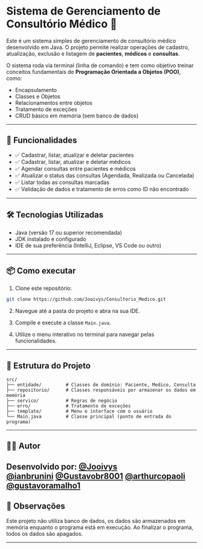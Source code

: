 
# Sistema de Gerenciamento de Consultório Médico 🏥

Este é um sistema simples de gerenciamento de consultório médico desenvolvido em Java. O projeto permite realizar operações de cadastro, atualização, exclusão e listagem de **pacientes**, **médicos** e **consultas**.

O sistema roda via terminal (linha de comando) e tem como objetivo treinar conceitos fundamentais de **Programação Orientada a Objetos (POO)**, como:  
- Encapsulamento  
- Classes e Objetos  
- Relacionamentos entre objetos  
- Tratamento de exceções  
- CRUD básico em memória (sem banco de dados)  

---

## 🚀 Funcionalidades

- ✅ Cadastrar, listar, atualizar e deletar pacientes  
- ✅ Cadastrar, listar, atualizar e deletar médicos  
- ✅ Agendar consultas entre pacientes e médicos  
- ✅ Atualizar o status das consultas (Agendada, Realizada ou Cancelada)  
- ✅ Listar todas as consultas marcadas  
- ✅ Validação de dados e tratamento de erros como ID não encontrado  

---

## 🛠️ Tecnologias Utilizadas

- Java (versão 17 ou superior recomendada)  
- JDK instalado e configurado  
- IDE de sua preferência (IntelliJ, Eclipse, VS Code ou outro)  

---

## 📦 Como executar

1. Clone este repositório:  
```bash
git clone https://github.com/Jooivys/Consultorio_Medico.git
```

2. Navegue até a pasta do projeto e abra na sua IDE.  

3. Compile e execute a classe `Main.java`.  

4. Utilize o menu interativo no terminal para navegar pelas funcionalidades.  

---

## 📁 Estrutura do Projeto

```
src/
├── entidade/         # Classes de domínio: Paciente, Medico, Consulta
├── repositorio/      # Classes responsáveis por armazenar os dados em memória
├── servico/          # Regras de negócio
├── erro/             # Tratamento de exceções
├── template/         # Menu e interface com o usuário
└── Main.java         # Classe principal (ponto de entrada do programa)
```

---

## 👨‍💻 Autor

Desenvolvido por: 
**[@Jooivys](https://github.com/Jooivys)**  
**[@ianbrunini](https://github.com/ianbrunini)**
**[@Gustavobr8001](https://github.com/Gustavobr8001)**
**[@arthurcopaoli](https://github.com/arthurcopaoli)**
**[@gustavoramalho1](https://github.com/gustavoramalho1)**
---

## 📝 Observações

Este projeto não utiliza banco de dados, os dados são armazenados em memória enquanto o programa está em execução. Ao finalizar o programa, todos os dados são apagados.  

---
